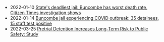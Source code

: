 - 2022-01-10 [State's deadliest jail: Buncombe has worst death rate, Citizen Times investigation shows](https://www.citizen-times.com/story/news/2022/01/10/asheville-buncombe-county-deadliest-jail-north-carolina/6466911001/)
- 2022-01-14 [Buncombe jail experiencing COVID outbreak: 35 detainees, 15 staff test positive](https://www.citizen-times.com/story/news/2022/01/14/buncombe-jail-covid-outbreak-35-detainees-15-staff-test-positive/6524921001/?utm_source=citizen-times-Daily%20Briefing&utm_medium=email&utm_campaign=daily_briefing&utm_term=list_article_thumb&utm_content=1122CTE-NLETTER65)
- 2022-03-25 [Pretrial Detention Increases Long-Term Risk to Public Safety: Study](https://thecrimereport.org/2022/03/25/pretrial-detention-increases-long-term-risk-to-public-safety-study/#:~:text=So%2Dcalled%20%E2%80%9CFailure%20to%20Appear,those%20that%20were%20released%20pretrial.%E2%80%9D)
